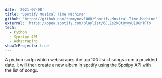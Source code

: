 ```yaml
---
date: '2021-07-08'
title: 'Spotify Musical Time Machine'
github: 'https://github.com/tommynov1000/Spotify-Musical-Time-Machine'
external: 'https://open.spotify.com/playlist/6CLZs2k0tOyvyU18GnTFTo'
tech:
  - Python
  - Spotipy API
  - Webscraping
showInProjects: true
---
```


A python script which webscrapes the top 100 list of songs from a provided date. It will then create a new album in spotify using the Spotipy API with the list of songs.